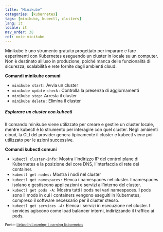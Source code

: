 ```yaml
---
title: "Minikube"
categories: [kubernetes]
tags: [minikube, kubectl, clusters]
lang: it
locale: it
nav_order: 38
ref: note-minikube
---
```

Minikube è uno strumento gratuito progettato per imparare e fare esperimenti con Kubernetes eseguendo un cluster in locale su un computer. Non è destinato all’uso in produzione, poiché manca delle funzionalità di sicurezza, scalabilità e rete fornite dagli ambienti cloud.

**Comandi minikube comuni**
- `minikube start:` Avvia un cluster  
- `minikube update-check:` Controlla la presenza di aggiornamenti  
- `minikube stop:` Arresta il cluster  
- `minikube delete:` Elimina il cluster  

##### Esplorare un cluster con kubectl
Il comando minikube viene utilizzato per creare e gestire un cluster locale, mentre kubectl è lo strumento per interagire con quel cluster. Negli ambienti cloud, la CLI del provider genera tipicamente il cluster e kubectl viene poi utilizzato per le azioni successive.

**Comandi kubectl comuni**
- `kubectl cluster-info:` Mostra l’indirizzo IP del control plane di Kubernetes e la posizione del core DNS, l’interfaccia di rete dei container.  
- `kubectl get nodes:` Mostra i nodi nel cluster  
- `kubectl get namespaces:` Elenca i namespaces nel cluster. I namespaces isolano e gestiscono applicazioni e servizi all’interno del cluster.  
- `kubectl get pods -A:` Mostra tutti i pods nei vari namespaces. I pods sono il modo in cui i containers vengono eseguiti in Kubernetes, compreso il software necessario per il cluster stesso.  
- `kubectl get services -A:` Elenca i servizi in esecuzione nel cluster. I services agiscono come load balancer interni, indirizzando il traffico ai pods.  

<small>Fonte: [LinkedIn Learning: Learning Kubernetes](https://www.linkedin.com/learning/learning-kubernetes-16086900)</small>